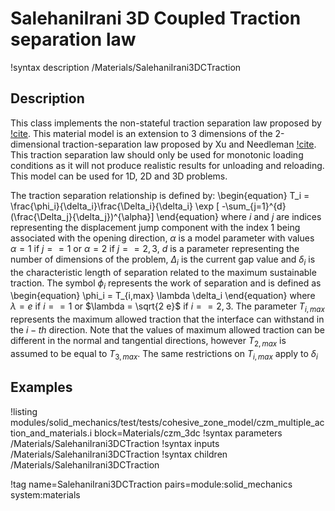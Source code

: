 # SalehaniIrani 3D Coupled Traction separation law

!syntax description /Materials/SalehaniIrani3DCTraction

## Description

This class implements the non-stateful traction separation law proposed by [!cite](salehani2018coupled).
This material model is an extension to 3 dimensions of the 2-dimensional traction-separation law proposed by Xu and Needleman [!cite](xu1993void).
This traction separation law should only be used for monotonic loading conditions as it will not produce realistic results for unloading and reloading.
This model can be used for 1D, 2D and 3D problems.

The traction separation relationship is defined by:
\begin{equation}
T_i = \frac{\phi_i}{\delta_i}\frac{\Delta_i}{\delta_i} \exp [ -\sum_{j=1}^{d}(\frac{\Delta_j}{\delta_j})^{\alpha}]
\end{equation}
where $i$ and $j$ are indices representing the displacement jump component with the index 1 being associated with the opening direction, $\alpha$ is a model parameter with values
 $\alpha = 1$ if $j==1$ or $\alpha = 2$ if $j == 2,3$, $d$ is a parameter representing the number of dimensions of the problem, $\Delta_i$ is the current gap value and $\delta_i$ is the characteristic length of separation related to the maximum sustainable traction.
The symbol $\phi_i$ represents the work of separation and is defined as
\begin{equation}
\phi_i = T_{i,max} \lambda \delta_i
\end{equation}
where $\lambda = e$ if $i==1$ or $\lambda = \sqrt{2 e}$ if $i == 2,3$. The parameter $T_{i,max}$ represents the maximum allowed traction that the interface can withstand in the $i-th$ direction. Note that the values of maximum allowed traction can be different in the normal and tangential directions, however $T_{2,max}$ is assumed to be equal to $T_{3,max}$. The same restrictions on $T_{i,max}$ apply to $\delta_i$

## Examples

!listing modules/solid_mechanics/test/tests/cohesive_zone_model/czm_multiple_action_and_materials.i block=Materials/czm_3dc
!syntax parameters /Materials/SalehaniIrani3DCTraction
!syntax inputs /Materials/SalehaniIrani3DCTraction
!syntax children /Materials/SalehaniIrani3DCTraction

!tag name=SalehaniIrani3DCTraction pairs=module:solid_mechanics system:materials

